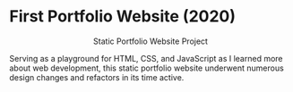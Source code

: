 # First Portfolio Website (2020)
<figure style="text-align:center;>
  <img src="./img/site-card.png" />
  <figcaption style="font-style:italix;">Static Portfolio Website Project</figcaption>
</figure>
<p>
  Serving as a playground for HTML, CSS, and JavaScript as I learned more about web development, 
  this static portfolio website underwent numerous design changes and refactors in its time active.
</p>
